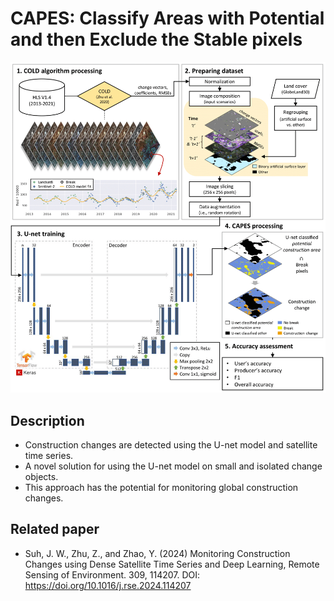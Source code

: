 # CAPES: Classify Areas with Potential and then Exclude the Stable pixels

![CAPES approach](/png/CAPES.png)

## Description

- Construction changes are detected using the U-net model and satellite time series. 
- A novel solution for using the U-net model on small and isolated change objects. 
- This approach has the potential for monitoring global construction changes. 

## Related paper
- Suh, J. W., Zhu, Z., and Zhao, Y. (2024) Monitoring Construction Changes using Dense Satellite Time Series and Deep Learning, Remote Sensing of Environment. 309, 114207. DOI: https://doi.org/10.1016/j.rse.2024.114207